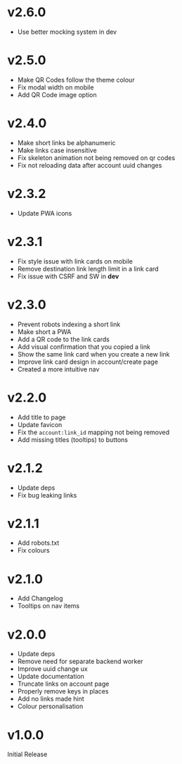 # v2.6.0

-   Use better mocking system in dev

# v2.5.0

-   Make QR Codes follow the theme colour
-   Fix modal width on mobile
-   Add QR Code image option

# v2.4.0

-   Make short links be alphanumeric
-   Make links case insensitive
-   Fix skeleton animation not being removed on qr codes
-   Fix not reloading data after account uuid changes

# v2.3.2

-   Update PWA icons

# v2.3.1

-   Fix style issue with link cards on mobile
-   Remove destination link length limit in a link card
-   Fix issue with CSRF and SW in **dev**

# v2.3.0

-   Prevent robots indexing a short link
-   Make short a PWA
-   Add a QR code to the link cards
-   Add visual confirmation that you copied a link
-   Show the same link card when you create a new link
-   Improve link card design in account/create page
-   Created a more intuitive nav

# v2.2.0

-   Add title to page
-   Update favicon
-   Fix the `account:link_id` mapping not being removed
-   Add missing titles (tooltips) to buttons

# v2.1.2

-   Update deps
-   Fix bug leaking links

# v2.1.1

-   Add robots.txt
-   Fix colours

# v2.1.0

-   Add Changelog
-   Tooltips on nav items

# v2.0.0

-   Update deps
-   Remove need for separate backend worker
-   Improve uuid change ux
-   Update documentation
-   Truncate links on account page
-   Properly remove keys in places
-   Add no links made hint
-   Colour personalisation

# v1.0.0

Initial Release
